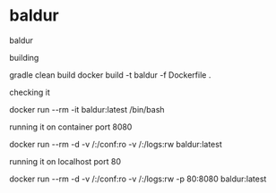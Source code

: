 # baldur
baldur

building

gradle clean build
docker build -t baldur -f Dockerfile .

checking it

docker run --rm -it baldur:latest /bin/bash

running it on container port 8080

docker run --rm -d -v /:/conf:ro -v /:/logs:rw baldur:latest

running it on localhost port 80

docker run --rm -d -v /:/conf:ro -v /:/logs:rw -p 80:8080 baldur:latest
